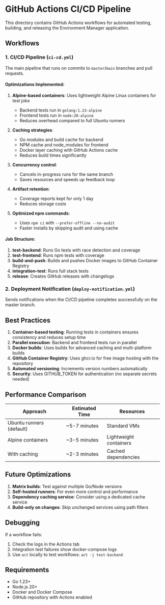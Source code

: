 # GitHub Actions CI/CD Pipeline

This directory contains GitHub Actions workflows for automated testing, building, and releasing the Environment Manager application.

## Workflows

### 1. CI/CD Pipeline (`ci-cd.yml`)

The main pipeline that runs on commits to `master`/`main` branches and pull requests.

#### Optimizations Implemented:

1. **Alpine-based containers**: Uses lightweight Alpine Linux containers for test jobs
   - Backend tests run in `golang:1.23-alpine` 
   - Frontend tests run in `node:20-alpine`
   - Reduces overhead compared to full Ubuntu runners

2. **Caching strategies**:
   - Go modules and build cache for backend
   - NPM cache and node_modules for frontend
   - Docker layer caching with GitHub Actions cache
   - Reduces build times significantly

3. **Concurrency control**:
   - Cancels in-progress runs for the same branch
   - Saves resources and speeds up feedback loop

4. **Artifact retention**:
   - Coverage reports kept for only 1 day
   - Reduces storage costs

5. **Optimized npm commands**:
   - Uses `npm ci` with `--prefer-offline --no-audit`
   - Faster installs by skipping audit and using cache

#### Job Structure:

1. **test-backend**: Runs Go tests with race detection and coverage
2. **test-frontend**: Runs npm tests with coverage
3. **build-and-push**: Builds and pushes Docker images to GitHub Container Registry
4. **integration-test**: Runs full stack tests
5. **release**: Creates GitHub releases with changelogs

### 2. Deployment Notification (`deploy-notification.yml`)

Sends notifications when the CI/CD pipeline completes successfully on the master branch.

## Best Practices

1. **Container-based testing**: Running tests in containers ensures consistency and reduces setup time
2. **Parallel execution**: Backend and frontend tests run in parallel
3. **Docker buildx**: Uses buildx for advanced caching and multi-platform builds
4. **GitHub Container Registry**: Uses ghcr.io for free image hosting with the repository
5. **Automated versioning**: Increments version numbers automatically
6. **Security**: Uses GITHUB_TOKEN for authentication (no separate secrets needed)

## Performance Comparison

| Approach | Estimated Time | Resources |
|----------|---------------|-----------|
| Ubuntu runners (default) | ~5-7 minutes | Standard VMs |
| Alpine containers | ~3-5 minutes | Lightweight containers |
| With caching | ~2-3 minutes | Cached dependencies |

## Future Optimizations

1. **Matrix builds**: Test against multiple Go/Node versions
2. **Self-hosted runners**: For even more control and performance
3. **Dependency caching service**: Consider using a dedicated cache service
4. **Build-only on changes**: Skip unchanged services using path filters

## Debugging

If a workflow fails:
1. Check the logs in the Actions tab
2. Integration test failures show docker-compose logs
3. Use `act` locally to test workflows: `act -j test-backend`

## Requirements

- Go 1.23+
- Node.js 20+
- Docker and Docker Compose
- GitHub repository with Actions enabled
